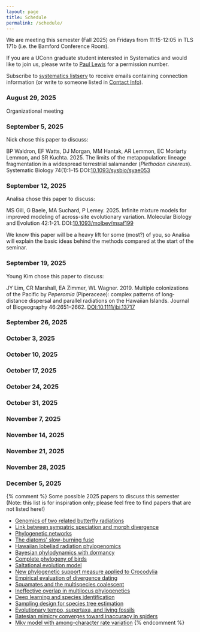 ```yaml
---
layout: page
title: Schedule
permalink: /schedule/
---
```


We are meeting this semester (Fall 2025) on Fridays from 11:15-12:05 in TLS 171b (i.e. the Bamford Conference Room).

If you are a UConn graduate student interested in Systematics and would like to join us, please
write to [Paul Lewis](mailto:paul.lewis@uconn.edu) for a permission number. 

Subscribe to [systematics listserv](/systseminar/listserv/) to receive emails containing connection information (or write to someone listed in [Contact Info](/systseminar/contact-info/)).

### August 29, 2025

Organizational meeting

### September 5, 2025

Nick chose this paper to discuss:

BP Waldron, EF Watts, DJ Morgan, MM Hantak, AR Lemmon, EC Moriarty Lemmon, and SR Kuchta. 2025. 
The limits of the metapopulation: lineage fragmentation in a widespread terrestrial salamander (_Plethodon cinereus_).
Systematic Biology 74(1):1–15
DOI:[10.1093/sysbio/syae053](https://doi.org/10.1093/sysbio/syae053)

### September 12, 2025

Analisa chose this paper to discuss:

MS Gill, G Baele, MA Suchard, P Lemey. 2025. Infinite mixture models for improved modeling of across-site evolutionary variation. Molecular Biology and Evolution 42:1-21. DOI:[10.1093/molbev/msaf199](https://doi.org/10.1093/molbev/msaf199)

We know this paper will be a heavy lift for some (most?) of you, so Analisa will explain the basic ideas behind the methods compared at the start of the seminar.

### September 19, 2025

Young Kim chose this paper to discuss:

JY Lim, CR Marshall, EA Zimmer, WL Wagner. 2019. Multiple colonizations of the Pacific by _Peperomia_ (Piperaceae): complex patterns of long‐distance dispersal and parallel radiations on the Hawaiian Islands. Journal of Biogeography 46:2651–2662. [DOI:10.1111/jbi.13717](https://doi.org/10.1111/jbi.13717)

### September 26, 2025
### October 3, 2025
### October 10, 2025
### October 17, 2025
### October 24, 2025
### October 31, 2025
### November 7, 2025
### November 14, 2025
### November 21, 2025
### November 28, 2025
### December 5, 2025

{% comment %}
Some possible 2025 papers to discuss this semester (Note: this list is for inspiration only; please feel free to find papers that are not listed here!)

* [Genomics of two related butterfly radiations](https://doi.org/10.1098/rspb.2025.0182)
* [Link between sympatric speciation and morph divergence](https://doi.org/10.1098/rspb.2025.0182)
* [Phylogenetic networks](https://doi.org/10.1098/rspb.2025.0182)
* [The diatoms' slow-burning fuse](https://doi.org/10.1073/pnas.2500153122)
* [Hawaiian lobeliad radiation phylogenomics](https://doi.org/10.1073/pnas.2421004122)
* [Bayesian phylodynamics with dormancy](https://www.pnas.org/doi/10.1073/pnas.2501394122)
* [Complete phylogeny of birds](https://www.pnas.org/doi/10.1073/pnas.2501394122)
* [Saltational evolution model](https://doi.org/10.1098/rspb.2025.0182)
* [New phylogenetic support measure applied to Crocodylia](https://doi.org/10.1093/sysbio/syaf058)
* [Empirical evaluation of divergence dating](https://doi.org/10.1093/sysbio/syaf055)
* [Squamates and the multispecies coalescent](https://doi.org/10.1093/sysbio/syaf048)
* [Ineffective overlap in multilocus phylogenetics](https://doi.org/10.1093/sysbio/syaf044)
* [Deep learning and species identification](https://doi.org/10.1093/sysbio/syaf026)
* [Sampling design for species tree estimation](https://doi.org/10.1093/sysbio/syaf017)
* [Evolutionary tempo, supertaxa, and living fossils](https://doi.org/10.1093/sysbio/syaf020)
* [Batesian mimicry converges toward inaccuracy in spiders](https://doi.org/10.1093/sysbio/syaf037)
* [Mkv model with among-character rate variation](https://doi.org/10.1093/sysbio/syaf038)
{% endcomment %}
